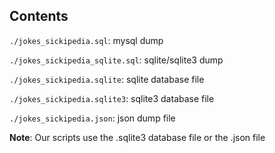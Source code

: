 ## Contents

```./jokes_sickipedia.sql```: mysql dump

```./jokes_sickipedia_sqlite.sql```: sqlite/sqlite3 dump

```./jokes_sickipedia.sqlite```: sqlite database file

```./jokes_sickipedia.sqlite3```: sqlite3 database file

```./jokes_sickipedia.json```: json dump file

__Note__: Our scripts use the .sqlite3 database file or the .json file
